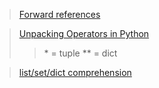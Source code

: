 > [Forward references](https://peps.python.org/pep-0484/#forward-references)

> [Unpacking Operators in Python](https://towardsdatascience.com/unpacking-operators-in-python-306ae44cd480)
>> \* = tuple ** = dict

> [list/set/dict comprehension](https://towardsdatascience.com/comprehending-the-concept-of-comprehensions-in-python-c9dafce5111)